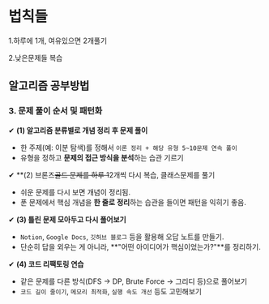 # 법칙들
1.하루에 1개, 여유있으면 2개풀기

2.낮은문제들 복습

## 알고리즘 공부방법

### **3. 문제 풀이 순서 및 패턴화**

✔ **(1) 알고리즘 분류별로 개념 정리 후 문제 풀이**

- 한 주제(예: 이분 탐색)를 정해서 `이론 정리 + 해당 유형 5~10문제 연속 풀이`
- 유형을 정하고 **문제의 접근 방식을 분석**하는 습관 기르기

✔ **(2) 브론즈~~골드 문제를 하루 1~~2개씩 다시 복습, 클래스문제를 풀기

- 쉬운 문제를 다시 보면 개념이 정리됨.
- 푼 문제에서 핵심 개념을 **한 줄로 정리**하는 습관을 들이면 패턴을 익히기 좋음.

✔ **(3) 틀린 문제 모아두고 다시 풀어보기**

- `Notion`, `Google Docs`, `깃허브 블로그` 등을 활용해 오답 노트를 만들기.
- 단순히 답을 외우는 게 아니라, **"어떤 아이디어가 핵심이었는가?"**를 정리하기.

✔ **(4) 코드 리팩토링 연습**

- 같은 문제를 다른 방식(DFS → DP, Brute Force → 그리디 등)으로 풀어보기
- `코드 길이 줄이기`, `메모리 최적화`, `실행 속도 개선` 등도 고민해보기
